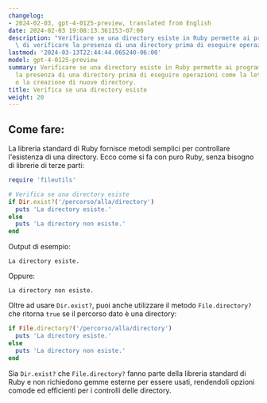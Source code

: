 ```yaml
---
changelog:
- 2024-02-03, gpt-4-0125-preview, translated from English
date: 2024-02-03 19:08:13.361153-07:00
description: "Verificare se una directory esiste in Ruby permette ai programmatori\
  \ di verificare la presenza di una directory prima di eseguire operazioni come la\u2026"
lastmod: '2024-03-13T22:44:44.065240-06:00'
model: gpt-4-0125-preview
summary: Verificare se una directory esiste in Ruby permette ai programmatori di verificare
  la presenza di una directory prima di eseguire operazioni come la lettura di file
  o la creazione di nuove directory.
title: Verifica se una directory esiste
weight: 20
---
```


## Come fare:
La libreria standard di Ruby fornisce metodi semplici per controllare l'esistenza di una directory. Ecco come si fa con puro Ruby, senza bisogno di librerie di terze parti:

```ruby
require 'fileutils'

# Verifica se una directory esiste
if Dir.exist?('/percorso/alla/directory')
  puts 'La directory esiste.'
else
  puts 'La directory non esiste.'
end
```
Output di esempio:
```
La directory esiste.
```
Oppure:
```
La directory non esiste.
```

Oltre ad usare `Dir.exist?`, puoi anche utilizzare il metodo `File.directory?` che ritorna `true` se il percorso dato è una directory:

```ruby
if File.directory?('/percorso/alla/directory')
  puts 'La directory esiste.'
else
  puts 'La directory non esiste.'
end
```
Sia `Dir.exist?` che `File.directory?` fanno parte della libreria standard di Ruby e non richiedono gemme esterne per essere usati, rendendoli opzioni comode ed efficienti per i controlli delle directory.
